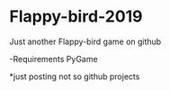 # Flappy-bird-2019
Just another Flappy-bird game on github

-Requirements
PyGame


*just posting not so github projects
